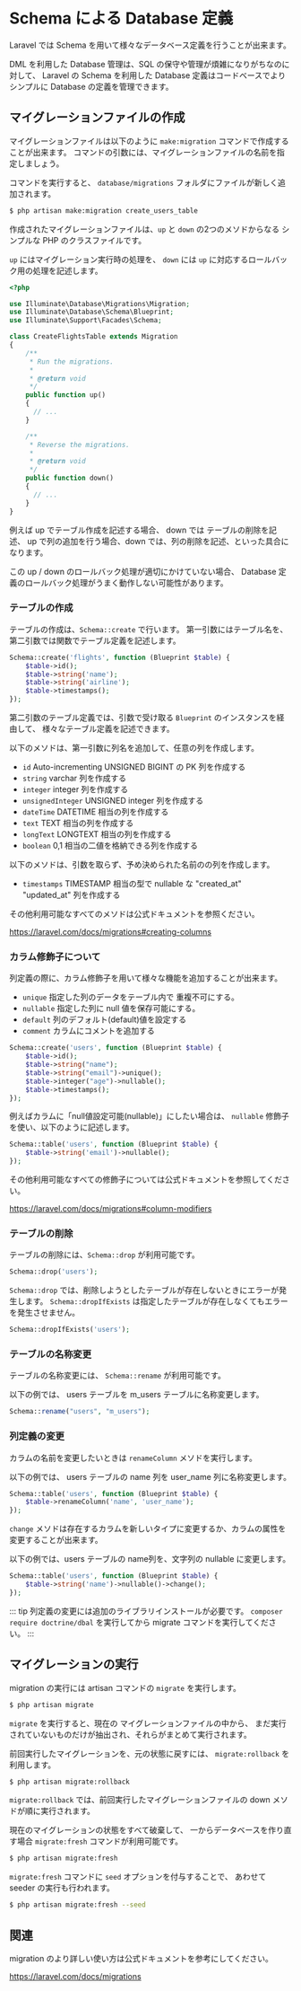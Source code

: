 # Schema による Database 定義

Laravel では Schema を用いて様々なデータベース定義を行うことが出来ます。

DML を利用した Database 管理は、SQL の保守や管理が煩雑になりがちなのに対して、
Laravel の Schema を利用した Database 定義はコードベースでよりシンプルに
Database の定義を管理できます。

## マイグレーションファイルの作成

マイグレーションファイルは以下のように `make:migration` コマンドで作成することが出来ます。
コマンドの引数には、マイグレーションファイルの名前を指定しましょう。

コマンドを実行すると、 `database/migrations` フォルダにファイルが新しく追加されます。

```bash
$ php artisan make:migration create_users_table
```

作成されたマイグレーションファイルは、`up` と `down` の2つのメソドからなる
シンプルな PHP のクラスファイルです。

`up` にはマイグレーション実行時の処理を、
`down` には `up` に対応するロールバック用の処理を記述します。

```php
<?php

use Illuminate\Database\Migrations\Migration;
use Illuminate\Database\Schema\Blueprint;
use Illuminate\Support\Facades\Schema;

class CreateFlightsTable extends Migration
{
    /**
     * Run the migrations.
     *
     * @return void
     */
    public function up()
    {
      // ...
    }

    /**
     * Reverse the migrations.
     *
     * @return void
     */
    public function down()
    {
      // ...
    }
}
```

例えば up でテーブル作成を記述する場合、 down では テーブルの削除を記述、
up で列の追加を行う場合、down では、列の削除を記述、といった具合になります。

この up / down のロールバック処理が適切にかけていない場合、
Database 定義のロールバック処理がうまく動作しない可能性があります。

### テーブルの作成

テーブルの作成は、`Schema::create` で行います。
第一引数にはテーブル名を、第二引数では関数でテーブル定義を記述します。

```php 
Schema::create('flights', function (Blueprint $table) {
    $table->id();
    $table->string('name');
    $table->string('airline');
    $table->timestamps();
});
```

第二引数のテーブル定義では、引数で受け取る `Blueprint` のインスタンスを経由して、
様々なテーブル定義を記述できます。

以下のメソドは、第一引数に列名を追加して、任意の列を作成します。

- `id` Auto-incrementing UNSIGNED BIGINT の PK 列を作成する
- `string` varchar 列を作成する
- `integer` integer 列を作成する
- `unsignedInteger` UNSIGNED integer 列を作成する
- `dateTime` DATETIME 相当の列を作成する
- `text` TEXT 相当の列を作成する
- `longText` LONGTEXT 相当の列を作成する
- `boolean` 0,1 相当の二値を格納できる列を作成する

以下のメソドは、引数を取らず、予め決められた名前のの列を作成します。

- `timestamps` TIMESTAMP 相当の型で nullable な "created_at" "updated_at" 列を作成する 

その他利用可能なすべてのメソドは公式ドキュメントを参照ください。

https://laravel.com/docs/migrations#creating-columns

### カラム修飾子について

列定義の際に、カラム修飾子を用いて様々な機能を追加することが出来ます。

- `unique` 指定した列のデータをテーブル内で 重複不可にする。
- `nullable` 指定した列に null 値を保存可能にする。
- `default` 列のデフォルト(default)値を設定する
- `comment` カラムにコメントを追加する

```php 
Schema::create('users', function (Blueprint $table) {
    $table->id();
    $table->string("name");
    $table->string("email")->unique();
    $table->integer("age")->nullable();
    $table->timestamps();
});
```


例えばカラムに「null値設定可能(nullable)」にしたい場合は、 `nullable` 修飾子を使い、以下のように記述します。
```php
Schema::table('users', function (Blueprint $table) {
    $table->string('email')->nullable();
});
```

その他利用可能なすべての修飾子については公式ドキュメントを参照してください。

https://laravel.com/docs/migrations#column-modifiers


### テーブルの削除

テーブルの削除には、`Schema::drop` が利用可能です。

```php
Schema::drop('users');
```

`Schema::drop` では、削除しようとしたテーブルが存在しないときにエラーが発生します。
`Schema::dropIfExists` は指定したテーブルが存在しなくてもエラーを発生させません。

```php
Schema::dropIfExists('users');
```

### テーブルの名称変更

テーブルの名称変更には、  `Schema::rename` が利用可能です。

以下の例では、 users テーブルを m_users テーブルに名称変更します。

```php
Schema::rename("users", "m_users");
```

### 列定義の変更

カラムの名前を変更したいときは `renameColumn` メソドを実行します。

以下の例では、 users テーブルの name 列を user_name 列に名称変更します。

```php
Schema::table('users', function (Blueprint $table) {
    $table->renameColumn('name', 'user_name');
});
```

`change` メソドは存在するカラムを新しいタイプに変更するか、カラムの属性を変更することが出来ます。

以下の例では、users テーブルの name列を、文字列の nullable に変更します。

```php
Schema::table('users', function (Blueprint $table) {
    $table->string('name')->nullable()->change();
});
```

::: tip 
列定義の変更には追加のライブラリインストールが必要です。
`composer require doctrine/dbal` を実行してから migrate コマンドを実行してください。
:::

## マイグレーションの実行

migration の実行には artisan コマンドの `migrate` を実行します。

```bash
$ php artisan migrate
```

`migrate` を実行すると、現在の マイグレーションファイルの中から、
まだ実行されていないものだけが抽出され、それらがまとめて実行されます。

前回実行したマイグレーションを、元の状態に戻すには、
`migrate:rollback` を利用します。

```bash
$ php artisan migrate:rollback
```

`migrate:rollback` では、前回実行したマイグレーションファイルの
down メソドが順に実行されます。

現在のマイグレーションの状態をすべて破棄して、
一からデータベースを作り直す場合 `migrate:fresh` コマンドが利用可能です。

```bash
$ php artisan migrate:fresh
```

`migrate:fresh` コマンドに `seed` オプションを付与することで、
あわせて seeder の実行も行われます。
 
```bash
$ php artisan migrate:fresh --seed
```

## 関連

migration のより詳しい使い方は公式ドキュメントを参考にしてください。

https://laravel.com/docs/migrations
